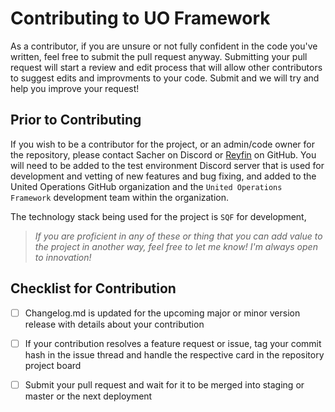 # Contributing to UO Framework

As a contributor, if you are unsure or not fully confident in the code you've written, feel free to submit the pull request anyway. Submitting your pull request will start a review and edit process that will allow other contributors to suggest edits and improvments to your code. Submit and we will try and help you improve your request!

## Prior to Contributing

If you wish to be a contributor for the project, or an admin/code owner for the repository, please contact Sacher on Discord or [Reyfin](https://github.com/Reyfin) on GitHub. You will need to be added to the test environment Discord server that is used for development and vetting of new features and bug fixing, and added to the United Operations GitHub organization and the `United Operations Framework` development team within the organization.

The technology stack being used for the project is `SQF` for development,

> _If you are proficient in any of these or thing that you can add value to the project in another way, feel free to let me know! I'm always open to innovation!_

## Checklist for Contribution

- [ ] Changelog.md is updated for the upcoming major or minor version release with details about your contribution
- [ ] If your contribution resolves a feature request or issue, tag your commit hash in the issue thread and handle the respective card in the repository project board
- [ ] Submit your pull request and wait for it to be merged into staging or master or the next deployment

